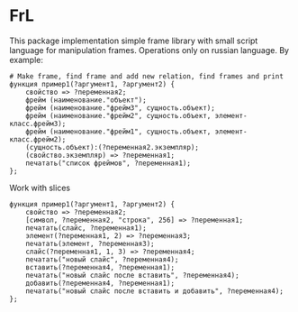 # FrL
This package implementation simple frame library with small script language for manipulation frames.
Operations only on russian language.
By example:
```
# Make frame, find frame and add new relation, find frames and print
функция пример1(?аргумент1, ?аргумент2) {
    свойство => ?переменная2;
    фрейм (наименование."объект");
    фрейм (наименование."фрейм3", сущность.объект);  
    фрейм (наименование."фрейм2", сущность.объект, элемент-класс.фрейм3);  
    фрейм (наименование."фрейм1", сущность.объект, элемент-класс.фрейм2);  
    (сущность.объект):(?переменная2.экземпляр);
    (свойство.экземпляр) => ?переменная1;
    печатать("список фреймов", ?переменная1);
};
```
Work with slices
```
функция пример1(?аргумент1, ?аргумент2) {
    свойство => ?переменная2;
    [символ, ?переменная2, "строка", 256] => ?переменная1;
    печатать(слайс, ?переменная1);
    элемент(?переменная1, 2) => ?переменная3;
    печатать(элемент, ?переменная3);
    слайс(?переменная1, 1, 3) => ?переменная4;
    печатать("новый слайс", ?переменная4);
    вставить(?переменная4, ?переменная1);
    печатать("новый слайс после вставить", ?переменная4);
    добавить(?переменная4, ?переменная1);
    печатать("новый слайс после вставить и добавить", ?переменная4);
};
```

